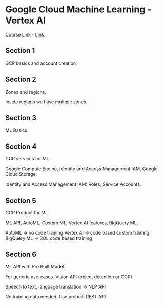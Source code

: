 # Google Cloud Machine Learning - Vertex AI

Course Link - [Link](https://www.udemy.com/course/machine-learning-with-google-cloud/).

## Section 1

GCP basics and account creation

## Section 2

Zones and regions.

Inside regions we have multiple zones.

## Section 3

ML Basics.

## Section 4

GCP services for ML.

Google Compute Engine, Identity and Access Management IAM, Google Cloud Storage.

Identity and Access Management IAM: Roles, Service Accounts.

## Section 5

GCP Product for ML

ML API, AutoML, Custom ML, Vertex AI features, BigQuery ML.

AutoML -> no code training
Vertex AI -> code based custom training
BigQuery ML -> SQL code based training

## Section 6

ML API with Pre Built Model.

For generic use-cases. Vision API (object detection or OCR).

Speech to text, language translation -> NLP API

No training data needed. Use prebuilt REST API. 
